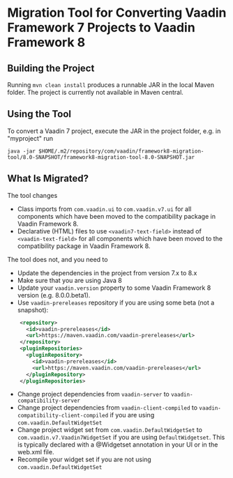 # Migration Tool for Converting Vaadin Framework 7 Projects to Vaadin Framework 8

## Building the Project

Running `mvn clean install` produces a runnable JAR in the local Maven folder. The project is currently not available in Maven central.

## Using the Tool
To convert a Vaadin 7 project, execute the JAR in the project folder, e.g.
in "myproject" run

`java -jar $HOME/.m2/repository/com/vaadin/framework8-migration-tool/8.0-SNAPSHOT/framework8-migration-tool-8.0-SNAPSHOT.jar`

## What Is Migrated?

The tool changes
* Class imports from `com.vaadin.ui` to `com.vaadin.v7.ui` for all components which have been moved to the compatibility package in Vaadin Framework 8.
* Declarative (HTML) files to use `<vaadin7-text-field>` instead of `<vaadin-text-field>` for all components which have been moved to the compatibility package in Vaadin Framework 8.

The tool does not, and you need to
* Update the dependencies in the project from version 7.x to 8.x
* Make sure that you are using Java 8
* Update your `vaadin.version` property to some Vaadin Framework 8 version (e.g. 8.0.0.beta1).
* Use `vaadin-prereleases` repository if you are using some beta (not a snapshot):
```xml
    <repository>
      <id>vaadin-prereleases</id>
      <url>https://maven.vaadin.com/vaadin-prereleases</url>
    </repository>
    <pluginRepositories>
      <pluginRepository>
        <id>vaadin-prereleases</id>
        <url>https://maven.vaadin.com/vaadin-prereleases</url>
      </pluginRepository>
    </pluginRepositories>
```
* Change project dependencies from `vaadin-server` to `vaadin-compatibility-server`
* Change project dependencies from `vaadin-client-compiled` to `vaadin-compatibility-client-compiled` if you are using `com.vaadin.DefaultWidgetSet`
* Change project widget set from `com.vaadin.DefaultWidgetSet` to `com.vaadin.v7.Vaadin7WidgetSet` if you are using `DefaultWidgetset`. This is typically declared with a @Widgetset annotation in your UI or in the web.xml file.
* Recompile your widget set if you are not using `com.vaadin.DefaultWidgetSet`


